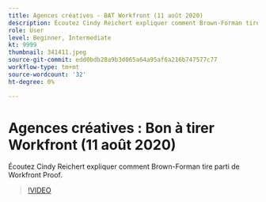 ```yaml
---
title: Agences créatives - BAT Workfront (11 août 2020)
description: Écoutez Cindy Reichert expliquer comment Brown-Forman tire parti de Workfront Proof.
role: User
level: Beginner, Intermediate
kt: 9999
thumbnail: 341411.jpeg
source-git-commit: edd0bdb28a9b3d065a64a95af6a216b747577c77
workflow-type: tm+mt
source-wordcount: '32'
ht-degree: 0%

---
```


# Agences créatives : Bon à tirer Workfront (11 août 2020)

Écoutez Cindy Reichert expliquer comment Brown-Forman tire parti de Workfront Proof.

>[!VIDEO](https://video.tv.adobe.com/v/341411/?quality=12&learn=on)
